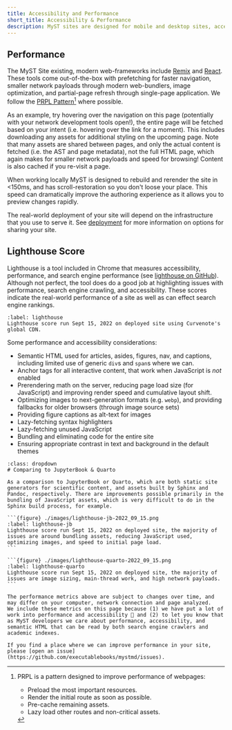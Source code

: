 ```yaml
---
title: Accessibility and Performance
short_title: Accessibility & Performance
description: MyST sites are designed for mobile and desktop sites, accessibility and speedy page loads.
---
```


## Performance

The MyST Site existing, modern web-frameworks include [Remix](https://remix.run/) and [React](https://reactjs.org/). These tools come out-of-the-box with prefetching for faster navigation, smaller network payloads through modern web-bundlers, image optimization, and partial-page refresh through single-page application. We follow the [PRPL Pattern](https://web.dev/apply-instant-loading-with-prpl/)[^prpl] where possible.

[^prpl]: PRPL is a pattern designed to improve performance of webpages:

    - Preload the most important resources.
    - Render the initial route as soon as possible.
    - Pre-cache remaining assets.
    - Lazy load other routes and non-critical assets.

As an example, try hovering over the navigation on this page (potentially with your network development tools open!), the entire page will be fetched based on your intent (i.e. hovering over the link for a moment). This includes downloading any assets for additional styling on the upcoming page. Note that many assets are shared between pages, and only the actual content is fetched (i.e. the AST and page metadata), not the full HTML page, which again makes for smaller network payloads and speed for browsing! Content is also cached if you re-visit a page.

When working locally MyST is designed to rebuild and rerender the site in <150ms, and has scroll-restoration so you don't loose your place. This speed can dramatically improve the authoring experience as it allows you to preview changes rapidly.

The real-world deployment of your site will depend on the infrastructure that you use to serve it. See [deployment](./deployment.md) for more information on options for sharing your site.

## Lighthouse Score

Lighthouse is a tool included in Chrome that measures accessibility, performance, and search engine performance (see [lighthouse on GitHub](https://github.com/GoogleChrome/lighthouse)). Although not perfect, the tool does do a good job at highlighting issues with performance, search engine crawling, and accessibility. These scores indicate the real-world performance of a site as well as can effect search engine rankings.

```{figure} ./images/lighthouse-2022_09_15.png
:label: lighthouse
Lighthouse score run Sept 15, 2022 on deployed site using Curvenote's global CDN.
```

Some performance and accessibility considerations:

- Semantic HTML used for articles, asides, figures, nav, and captions, including limited use of generic `div`s and `span`s where we can.
- Anchor tags for all interactive content, that work when JavaScript is _not_ enabled
- Prerendering math on the server, reducing page load size (for JavaScript) and improving render speed and cumulative layout shift.
- Optimizing images to next-generation formats (e.g. `webp`), and providing fallbacks for older browsers (through image source sets)
- Providing figure captions as alt-text for images
- Lazy-fetching syntax highlighters
- Lazy-fetching unused JavaScript
- Bundling and eliminating code for the entire site
- Ensuring appropriate contrast in text and background in the default themes

````{seealso}
:class: dropdown
# Comparing to JupyterBook & Quarto

As a comparison to JupyterBook or Quarto, which are both static site generators for scientific content, and assets built by Sphinx and Pandoc, respectively. There are improvements possible primarily in the bundling of JavaScript assets, which is very difficult to do in the Sphinx build process, for example.

```{figure} ./images/lighthouse-jb-2022_09_15.png
:label: lighthouse-jb
Lighthouse score run Sept 15, 2022 on deployed site, the majority of issues are around bundling assets, reducing JavaScript used, optimizing images, and speed to initial page load.
```

```{figure} ./images/lighthouse-quarto-2022_09_15.png
:label: lighthouse-quarto
Lighthouse score run Sept 15, 2022 on deployed site, the majority of issues are image sizing, main-thread work, and high network payloads.
```
````

```{warning}
The performance metrics above are subject to changes over time, and may differ on your computer, network connection and page analyzed.
We include these metrics on this page because (1) we have put a lot of work into performance and accessibility 🎉 and (2) to let you know that as MyST developers we care about performance, accessibility, and semantic HTML that can be read by both search engine crawlers and academic indexes.

If you find a place where we can improve performance in your site, please [open an issue](https://github.com/executablebooks/mystmd/issues).
```
